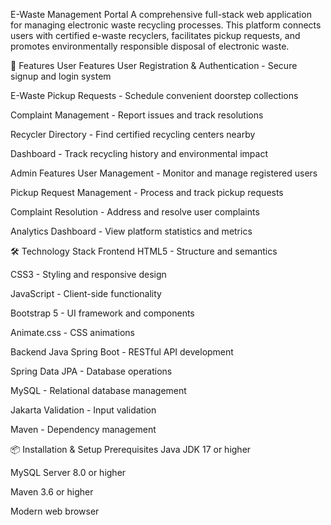 E-Waste Management Portal
A comprehensive full-stack web application for managing electronic waste recycling processes. This platform connects users with certified e-waste recyclers, facilitates pickup requests, and promotes environmentally responsible disposal of electronic waste.

🌟 Features
User Features
User Registration & Authentication - Secure signup and login system

E-Waste Pickup Requests - Schedule convenient doorstep collections

Complaint Management - Report issues and track resolutions

Recycler Directory - Find certified recycling centers nearby

Dashboard - Track recycling history and environmental impact

Admin Features
User Management - Monitor and manage registered users

Pickup Request Management - Process and track pickup requests

Complaint Resolution - Address and resolve user complaints

Analytics Dashboard - View platform statistics and metrics

🛠️ Technology Stack
Frontend
HTML5 - Structure and semantics

CSS3 - Styling and responsive design

JavaScript - Client-side functionality

Bootstrap 5 - UI framework and components

Animate.css - CSS animations

Backend
Java Spring Boot - RESTful API development

Spring Data JPA - Database operations

MySQL - Relational database management

Jakarta Validation - Input validation

Maven - Dependency management

📦 Installation & Setup
Prerequisites
Java JDK 17 or higher

MySQL Server 8.0 or higher

Maven 3.6 or higher

Modern web browser
